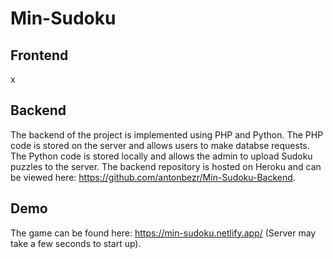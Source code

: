 # Min-Sudoku

## Frontend

x

## Backend

The backend of the project is implemented using PHP and Python. The PHP code is stored on the server and allows users to make databse requests. The Python code is stored locally and allows the admin to upload Sudoku puzzles to the server. The backend repository is hosted on Heroku and can be viewed here: https://github.com/antonbezr/Min-Sudoku-Backend.

## Demo
The game can be found here: https://min-sudoku.netlify.app/ (Server may take a few seconds to start up).
